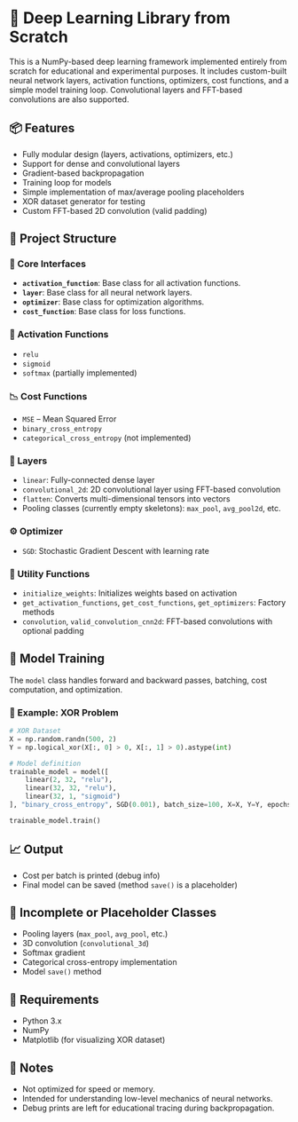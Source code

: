 # 🧠 Deep Learning Library from Scratch

This is a NumPy-based deep learning framework implemented entirely from scratch for educational and experimental purposes. It includes custom-built neural network layers, activation functions, optimizers, cost functions, and a simple model training loop. Convolutional layers and FFT-based convolutions are also supported.

## 📦 Features

- Fully modular design (layers, activations, optimizers, etc.)
- Support for dense and convolutional layers
- Gradient-based backpropagation
- Training loop for models
- Simple implementation of max/average pooling placeholders
- XOR dataset generator for testing
- Custom FFT-based 2D convolution (valid padding)

## 🧱 Project Structure

### 🔧 Core Interfaces

- **`activation_function`**: Base class for all activation functions.
- **`layer`**: Base class for all neural network layers.
- **`optimizer`**: Base class for optimization algorithms.
- **`cost_function`**: Base class for loss functions.

### 🧮 Activation Functions

- `relu`
- `sigmoid`
- `softmax` (partially implemented)

### 📉 Cost Functions

- `MSE` – Mean Squared Error
- `binary_cross_entropy`
- `categorical_cross_entropy` (not implemented)

### 🧠 Layers

- `linear`: Fully-connected dense layer
- `convolutional_2d`: 2D convolutional layer using FFT-based convolution
- `flatten`: Converts multi-dimensional tensors into vectors
- Pooling classes (currently empty skeletons): `max_pool`, `avg_pool2d`, etc.

### ⚙️ Optimizer

- `SGD`: Stochastic Gradient Descent with learning rate

### 🧪 Utility Functions

- `initialize_weights`: Initializes weights based on activation
- `get_activation_functions`, `get_cost_functions`, `get_optimizers`: Factory methods
- `convolution`, `valid_convolution_cnn2d`: FFT-based convolutions with optional padding

## 🧠 Model Training

The `model` class handles forward and backward passes, batching, cost computation, and optimization.

### 🧪 Example: XOR Problem

```python
# XOR Dataset
X = np.random.randn(500, 2)
Y = np.logical_xor(X[:, 0] > 0, X[:, 1] > 0).astype(int)

# Model definition
trainable_model = model([
    linear(2, 32, "relu"),
    linear(32, 32, "relu"),
    linear(32, 1, "sigmoid")
], "binary_cross_entropy", SGD(0.001), batch_size=100, X=X, Y=Y, epochs=10000)

trainable_model.train()
```

## 📈 Output

- Cost per batch is printed (debug info)
- Final model can be saved (method `save()` is a placeholder)

## 🚧 Incomplete or Placeholder Classes

- Pooling layers (`max_pool`, `avg_pool`, etc.)
- 3D convolution (`convolutional_3d`)
- Softmax gradient
- Categorical cross-entropy implementation
- Model `save()` method

## 🧠 Requirements

- Python 3.x
- NumPy
- Matplotlib (for visualizing XOR dataset)

## 📌 Notes

- Not optimized for speed or memory.
- Intended for understanding low-level mechanics of neural networks.
- Debug prints are left for educational tracing during backpropagation.
